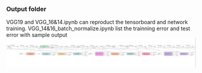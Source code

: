### Output folder

VGG19 and VGG_16&14.ipynb can reproduct the tensorboard and network training.
VGG_14&16_batch_normalize.ipynb list the trainning error and test error with sample output
![image](VGG_19_1.png)

